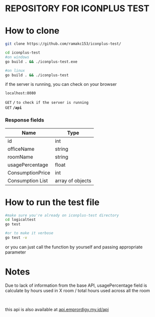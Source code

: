 # REPOSITORY FOR ICONPLUS TEST



<h1>How to clone</h1>


```bash
git clone https://github.com/ramakc153/iconplus-test/

cd iconplus-test
#on windows
go build . && ./iconplus-test.exe

#on linux
go build . && ./iconplus-test

```
<p> if the server is running, you can check on your browser</p>

`localhost:8080`

<summary><code>GET</code> <code><b>/</b></code> <code>to check if the server is running</code></summary>
<summary><code>GET</code> <code><b>/api</b></code></summary>

### Response fields

| Name  | Type | 
|-------|-----|
| id | int |
| officeName | string |
| roomName| string  | 
| usagePercentage | float    |
| ConsumptionPrice | int  |
| Consumption List | array of objects |

<h1>How to run the test file </h1>

```bash
#make sure you're already on iconplus-test directory
cd logicaltest
go test

#or to make it verbose
go test -v
```
<p> or you can just call the function by yourself and passing appropriate parameter</p>

<h1>Notes</h1>


<p>Due to lack of information from the base API, usagePercentage field is calculate by hours used in X room / total hours used across all the room</p><br>

<p>this api is also available at <a target="_blank" href="http://api.emprordigy.my.id/api">api.emprordigy.my.id/api</a></p>
